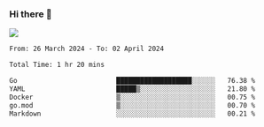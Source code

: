 ### Hi there 👋️

![](https://komarev.com/ghpvc/?username=Loner1024)

<!--START_SECTION:waka-->

```txt
From: 26 March 2024 - To: 02 April 2024

Total Time: 1 hr 20 mins

Go                         ███████████████████░░░░░░   76.38 %
YAML                       █████▒░░░░░░░░░░░░░░░░░░░   21.80 %
Docker                     ▒░░░░░░░░░░░░░░░░░░░░░░░░   00.75 %
go.mod                     ▒░░░░░░░░░░░░░░░░░░░░░░░░   00.70 %
Markdown                   ░░░░░░░░░░░░░░░░░░░░░░░░░   00.21 %
```

<!--END_SECTION:waka-->



